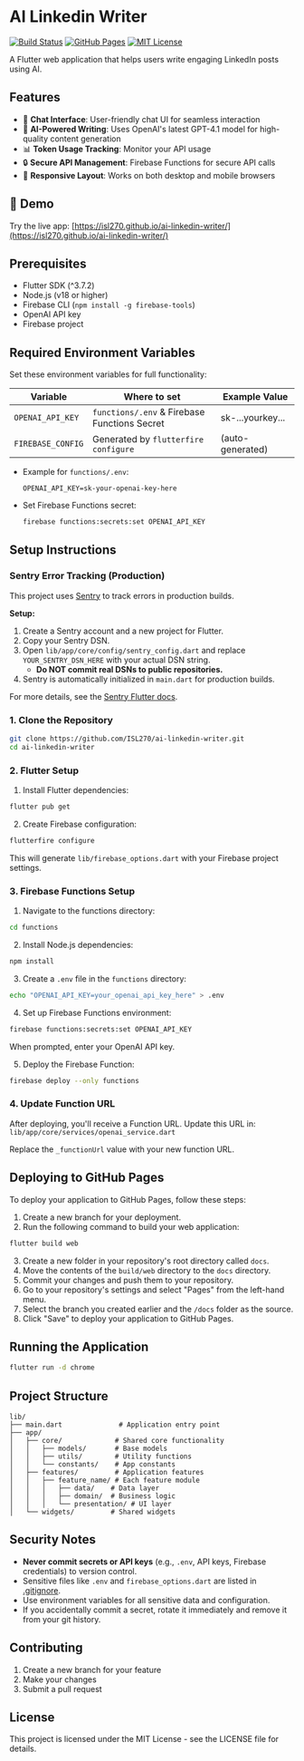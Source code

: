 # AI Linkedin Writer

[![Build Status](https://github.com/ISL270/ai-linkedin-writer/actions/workflows/build.yml/badge.svg)](https://github.com/ISL270/ai-linkedin-writer/actions)
[![GitHub Pages](https://img.shields.io/badge/deploy-GitHub%20Pages-blue)](https://isl270.github.io/ai-linkedin-writer/)
[![MIT License](https://img.shields.io/badge/license-MIT-green)](LICENSE)

A Flutter web application that helps users write engaging LinkedIn posts using AI.

## Features

- 💬 **Chat Interface**: User-friendly chat UI for seamless interaction
- 🤖 **AI-Powered Writing**: Uses OpenAI's latest GPT-4.1 model for high-quality content generation
- 📊 **Token Usage Tracking**: Monitor your API usage
- 🔒 **Secure API Management**: Firebase Functions for secure API calls
- 📱 **Responsive Layout**: Works on both desktop and mobile browsers

## 🚀 Demo

Try the live app: [https://isl270.github.io/ai-linkedin-writer/](https://isl270.github.io/ai-linkedin-writer/)

## Prerequisites

- Flutter SDK (^3.7.2)
- Node.js (v18 or higher)
- Firebase CLI (`npm install -g firebase-tools`)
- OpenAI API key
- Firebase project

## Required Environment Variables

Set these environment variables for full functionality:

| Variable          | Where to set                | Example Value                      |
|-------------------|----------------------------|------------------------------------|
| `OPENAI_API_KEY`  | `functions/.env` & Firebase Functions Secret | sk-...yourkey...                  |
| `FIREBASE_CONFIG` | Generated by `flutterfire configure`          | (auto-generated)                  |

- Example for `functions/.env`:
  ```env
  OPENAI_API_KEY=sk-your-openai-key-here
  ```
- Set Firebase Functions secret:
  ```bash
  firebase functions:secrets:set OPENAI_API_KEY
  ```

## Setup Instructions

### Sentry Error Tracking (Production)

This project uses [Sentry](https://sentry.io/) to track errors in production builds.

**Setup:**
1. Create a Sentry account and a new project for Flutter.
2. Copy your Sentry DSN.
3. Open `lib/app/core/config/sentry_config.dart` and replace `YOUR_SENTRY_DSN_HERE` with your actual DSN string.
   - **Do NOT commit real DSNs to public repositories.**
4. Sentry is automatically initialized in `main.dart` for production builds.

For more details, see the [Sentry Flutter docs](https://docs.sentry.io/platforms/flutter/).

### 1. Clone the Repository

```bash
git clone https://github.com/ISL270/ai-linkedin-writer.git
cd ai-linkedin-writer
```

### 2. Flutter Setup

1. Install Flutter dependencies:
```bash
flutter pub get
```

2. Create Firebase configuration:
```bash
flutterfire configure
```
This will generate `lib/firebase_options.dart` with your Firebase project settings.

### 3. Firebase Functions Setup

1. Navigate to the functions directory:
```bash
cd functions
```

2. Install Node.js dependencies:
```bash
npm install
```

3. Create a `.env` file in the `functions` directory:
```bash
echo "OPENAI_API_KEY=your_openai_api_key_here" > .env
```

4. Set up Firebase Functions environment:
```bash
firebase functions:secrets:set OPENAI_API_KEY
```
When prompted, enter your OpenAI API key.

5. Deploy the Firebase Function:
```bash
firebase deploy --only functions
```

### 4. Update Function URL

After deploying, you'll receive a Function URL. Update this URL in:
`lib/app/core/services/openai_service.dart`

Replace the `_functionUrl` value with your new function URL.

## Deploying to GitHub Pages

To deploy your application to GitHub Pages, follow these steps:

1. Create a new branch for your deployment.
2. Run the following command to build your web application:
```bash
flutter build web
```
3. Create a new folder in your repository's root directory called `docs`.
4. Move the contents of the `build/web` directory to the `docs` directory.
5. Commit your changes and push them to your repository.
6. Go to your repository's settings and select "Pages" from the left-hand menu.
7. Select the branch you created earlier and the `/docs` folder as the source.
8. Click "Save" to deploy your application to GitHub Pages.

## Running the Application

```bash
flutter run -d chrome
```

## Project Structure

```
lib/
├── main.dart              # Application entry point
├── app/
│   ├── core/             # Shared core functionality
│   │   ├── models/       # Base models
│   │   ├── utils/        # Utility functions
│   │   └── constants/    # App constants
│   ├── features/         # Application features
│   │   ├── feature_name/ # Each feature module
│   │   │   ├── data/    # Data layer
│   │   │   ├── domain/  # Business logic
│   │   │   └── presentation/ # UI layer
│   └── widgets/         # Shared widgets
```

## Security Notes

- **Never commit secrets or API keys** (e.g., `.env`, API keys, Firebase credentials) to version control.
- Sensitive files like `.env` and `firebase_options.dart` are listed in [.gitignore](./.gitignore).
- Use environment variables for all sensitive data and configuration.
- If you accidentally commit a secret, rotate it immediately and remove it from your git history.

## Contributing

1. Create a new branch for your feature
2. Make your changes
3. Submit a pull request

## License

This project is licensed under the MIT License - see the LICENSE file for details.
